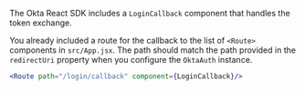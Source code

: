 The Okta React SDK includes a `LoginCallback` component that handles the token exchange.

You already included a route for the callback to the list of `<Route>` components in `src/App.jsx`. The path should match the path provided in the `redirectUri` property when you configure the `OktaAuth` instance.

```jsx
<Route path="/login/callback" component={LoginCallback}/>
```
